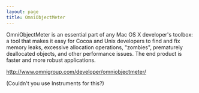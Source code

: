 ```yaml
---
layout: page
title: OmniObjectMeter
---
```




OmniObjectMeter is an essential part of any Mac OS X developer's toolbox: a tool that makes it easy for Cocoa and Unix developers to find and fix memory leaks, excessive allocation operations, "zombies", prematurely deallocated objects, and other performance issues. The end product is faster and more robust applications.

http://www.omnigroup.com/developer/omniobjectmeter/

(Couldn't you use Instruments for this?)

